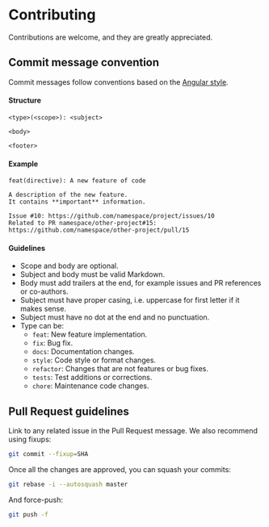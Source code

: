 # Contributing

Contributions are welcome, and they are greatly appreciated.

## Commit message convention

Commit messages follow conventions based on the [Angular
style](https://gist.github.com/stephenparish/9941e89d80e2bc58a153#format-of-the-commit-message).

#### Structure

```
<type>(<scope>): <subject>

<body>

<footer>
```

#### Example

```
feat(directive): A new feature of code

A description of the new feature.
It contains **important** information.

Issue #10: https://github.com/namespace/project/issues/10
Related to PR namespace/other-project#15: https://github.com/namespace/other-project/pull/15
```

#### Guidelines

- Scope and body are optional.
- Subject and body must be valid Markdown.
- Body must add trailers at the end, for example issues and PR references or co-authors.
- Subject must have proper casing, i.e. uppercase for first letter if it makes sense.
- Subject must have no dot at the end and no punctuation.
- Type can be:
  - `feat`: New feature implementation.
  - `fix`: Bug fix.
  - `docs`: Documentation changes.
  - `style`: Code style or format changes.
  - `refactor`: Changes that are not features or bug fixes.
  - `tests`: Test additions or corrections.
  - `chore`: Maintenance code changes.

## Pull Request guidelines

Link to any related issue in the Pull Request message. We also recommend using fixups:

```bash
git commit --fixup=SHA
```

Once all the changes are approved, you can squash your commits:

```bash
git rebase -i --autosquash master
```

And force-push:

```bash
git push -f
```
